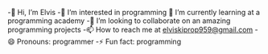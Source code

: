 -👋 Hi, I’m Elvis 
-👀 I’m interested in programming 
  🌱 I’m currently learning at a programming academy 
-💞️ I’m looking to collaborate on an amazing programming projects 
-📫 How to reach me at elviskiprop959@gmail.com
-😄 Pronouns: programmer 
-⚡ Fun fact: programming 
